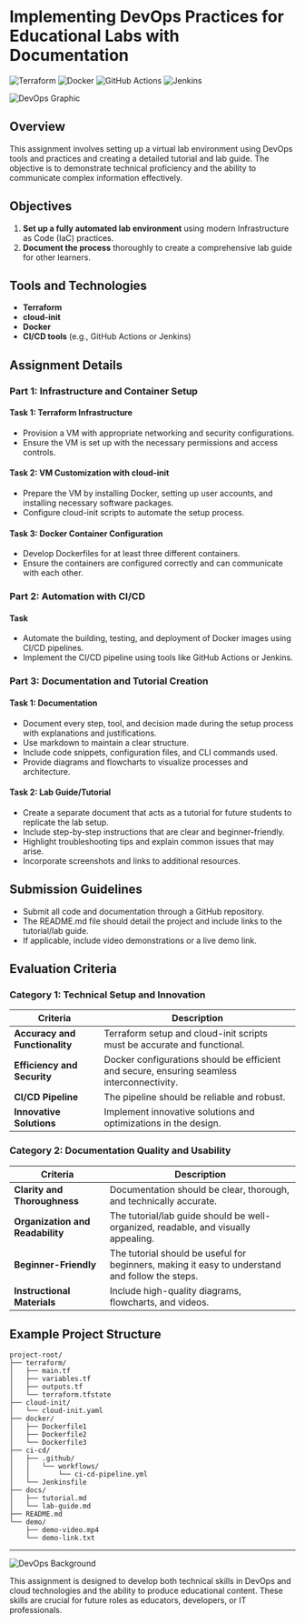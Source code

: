 # Implementing DevOps Practices for Educational Labs with Documentation

![Terraform](https://img.shields.io/badge/Terraform-v1.1-blue.svg)
![Docker](https://img.shields.io/badge/Docker-v20.10-blue.svg)
![GitHub Actions](https://img.shields.io/badge/GitHub%20Actions-CI%2FCD-blue.svg)
![Jenkins](https://img.shields.io/badge/Jenkins-CI%2FCD-blue.svg)

![DevOps Graphic](https://www.devopsschool.com/blog/wp-content/uploads/2021/02/DevOps-Tools.png)

## Overview

This assignment involves setting up a virtual lab environment using DevOps tools and practices and creating a detailed tutorial and lab guide. The objective is to demonstrate technical proficiency and the ability to communicate complex information effectively.

## Objectives

1. **Set up a fully automated lab environment** using modern Infrastructure as Code (IaC) practices.
2. **Document the process** thoroughly to create a comprehensive lab guide for other learners.

## Tools and Technologies

- **Terraform**
- **cloud-init**
- **Docker**
- **CI/CD tools** (e.g., GitHub Actions or Jenkins)

## Assignment Details

### Part 1: Infrastructure and Container Setup

#### Task 1: Terraform Infrastructure
- Provision a VM with appropriate networking and security configurations.
- Ensure the VM is set up with the necessary permissions and access controls.

#### Task 2: VM Customization with cloud-init
- Prepare the VM by installing Docker, setting up user accounts, and installing necessary software packages.
- Configure cloud-init scripts to automate the setup process.

#### Task 3: Docker Container Configuration
- Develop Dockerfiles for at least three different containers.
- Ensure the containers are configured correctly and can communicate with each other.

### Part 2: Automation with CI/CD

#### Task
- Automate the building, testing, and deployment of Docker images using CI/CD pipelines.
- Implement the CI/CD pipeline using tools like GitHub Actions or Jenkins.

### Part 3: Documentation and Tutorial Creation

#### Task 1: Documentation
- Document every step, tool, and decision made during the setup process with explanations and justifications.
- Use markdown to maintain a clear structure.
- Include code snippets, configuration files, and CLI commands used.
- Provide diagrams and flowcharts to visualize processes and architecture.

#### Task 2: Lab Guide/Tutorial
- Create a separate document that acts as a tutorial for future students to replicate the lab setup.
- Include step-by-step instructions that are clear and beginner-friendly.
- Highlight troubleshooting tips and explain common issues that may arise.
- Incorporate screenshots and links to additional resources.

## Submission Guidelines

- Submit all code and documentation through a GitHub repository.
- The README.md file should detail the project and include links to the tutorial/lab guide.
- If applicable, include video demonstrations or a live demo link.

## Evaluation Criteria

### Category 1: Technical Setup and Innovation

| Criteria                      | Description                                                                                   |
|-------------------------------|-----------------------------------------------------------------------------------------------|
| **Accuracy and Functionality**| Terraform setup and cloud-init scripts must be accurate and functional.                       |
| **Efficiency and Security**   | Docker configurations should be efficient and secure, ensuring seamless interconnectivity.    |
| **CI/CD Pipeline**            | The pipeline should be reliable and robust.                                                   |
| **Innovative Solutions**      | Implement innovative solutions and optimizations in the design.                               |

### Category 2: Documentation Quality and Usability

| Criteria                      | Description                                                                                   |
|-------------------------------|-----------------------------------------------------------------------------------------------|
| **Clarity and Thoroughness**  | Documentation should be clear, thorough, and technically accurate.                            |
| **Organization and Readability**| The tutorial/lab guide should be well-organized, readable, and visually appealing.           |
| **Beginner-Friendly**         | The tutorial should be useful for beginners, making it easy to understand and follow the steps.|
| **Instructional Materials**   | Include high-quality diagrams, flowcharts, and videos.                                        |

## Example Project Structure

```plaintext
project-root/
├── terraform/
│   ├── main.tf
│   ├── variables.tf
│   ├── outputs.tf
│   └── terraform.tfstate
├── cloud-init/
│   └── cloud-init.yaml
├── docker/
│   ├── Dockerfile1
│   ├── Dockerfile2
│   └── Dockerfile3
├── ci-cd/
│   ├── .github/
│   │   └── workflows/
│   │       └── ci-cd-pipeline.yml
│   └── Jenkinsfile
├── docs/
│   ├── tutorial.md
│   └── lab-guide.md
├── README.md
└── demo/
    ├── demo-video.mp4
    └── demo-link.txt
```

---

![DevOps Background](https://www.agileconnection.com/sites/default/files/DXC_Tra_DevOps_Fig02.jpg)

This assignment is designed to develop both technical skills in DevOps and cloud technologies and the ability to produce educational content. These skills are crucial for future roles as educators, developers, or IT professionals.
